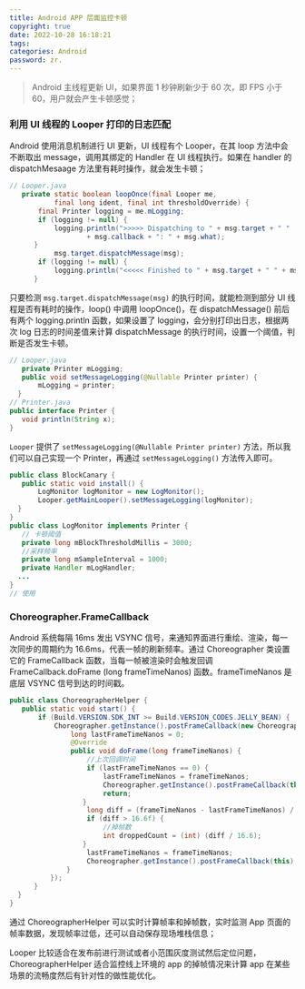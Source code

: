 ```yaml
---
title: Android APP 层面监控卡顿
copyright: true
date: 2022-10-28 16:18:21
tags:
categories: Android
password: zr.
---
```


> Android 主线程更新 UI，如果界面 1 秒钟刷新少于 60 次，即 FPS 小于 60，用户就会产生卡顿感觉；

<!--more-->

### 利用 UI 线程的 Looper 打印的日志匹配

Android 使用消息机制进行 UI 更新，UI 线程有个 Looper，在其 loop 方法中会不断取出 message，调用其绑定的 Handler 在 UI 线程执行。如果在 handler 的 dispatchMesaage 方法里有耗时操作，就会发生卡顿；

``` java
// Looper.java
   private static boolean loopOnce(final Looper me,
           final long ident, final int thresholdOverride) {
       final Printer logging = me.mLogging;
       if (logging != null) {
           logging.println(">>>>> Dispatching to " + msg.target + " "
                   + msg.callback + ": " + msg.what);
      }
           msg.target.dispatchMessage(msg);
       if (logging != null) {
           logging.println("<<<<< Finished to " + msg.target + " " + msg.callback);
      }
```

只要检测 `msg.target.dispatchMessage(msg)` 的执行时间，就能检测到部分 UI 线程是否有耗时的操作，loop() 中调用 loopOnce()，在 dispatchMessage() 前后有两个 logging.println 函数，如果设置了 logging，会分别打印出日志，根据两次 log 日志的时间差值来计算 dispatchMessage 的执行时间，设置一个阈值，判断是否发生卡顿。

``` java
// Looper.java
   private Printer mLogging;
   public void setMessageLogging(@Nullable Printer printer) {
       mLogging = printer;
  }
// Printer.java
public interface Printer {
   void println(String x);
}
```

`Looper` 提供了 `setMessageLogging(@Nullable Printer printer)` 方法，所以我们可以自己实现一个 Printer，再通过 `setMessageLogging()` 方法传入即可。

``` java
public class BlockCanary {
   public static void install() {
       LogMonitor logMonitor = new LogMonitor();
       Looper.getMainLooper().setMessageLogging(logMonitor);
  }
}
public class LogMonitor implements Printer {
   // 卡顿阈值
   private long mBlockThresholdMillis = 3000;
   //采样频率
   private long mSampleInterval = 1000;
   private Handler mLogHandler;
  ...
}
// 使用
```

### Choreographer.FrameCallback

Android 系统每隔 16ms 发出 VSYNC 信号，来通知界面进行重绘、渲染，每一次同步的周期约为 16.6ms，代表一帧的刷新频率。通过 Choreographer 类设置它的 FrameCallback 函数，当每一帧被渲染时会触发回调 FrameCallback.doFrame (long frameTimeNanos) 函数。frameTimeNanos 是底层 VSYNC 信号到达的时间戳。

``` java
public class ChoreographerHelper {
   public static void start() {
       if (Build.VERSION.SDK_INT >= Build.VERSION_CODES.JELLY_BEAN) {
           Choreographer.getInstance().postFrameCallback(new Choreographer.FrameCallback() {
               long lastFrameTimeNanos = 0;
               @Override
               public void doFrame(long frameTimeNanos) {
                   //上次回调时间
                   if (lastFrameTimeNanos == 0) {
                       lastFrameTimeNanos = frameTimeNanos;
                       Choreographer.getInstance().postFrameCallback(this);
                       return;
                  }
                   long diff = (frameTimeNanos - lastFrameTimeNanos) / 1_000_000;
                   if (diff > 16.6f) {
                       //掉帧数
                       int droppedCount = (int) (diff / 16.6);
                  }
                   lastFrameTimeNanos = frameTimeNanos;
                   Choreographer.getInstance().postFrameCallback(this);
              }
          });
      }
  }
}
```

通过 ChoreographerHelper 可以实时计算帧率和掉帧数，实时监测 App 页面的帧率数据，发现帧率过低，还可以自动保存现场堆栈信息；

Looper 比较适合在发布前进行测试或者小范围灰度测试然后定位问题，ChoreographerHelper 适合监控线上环境的 app 的掉帧情况来计算 app 在某些场景的流畅度然后有针对性的做性能优化。